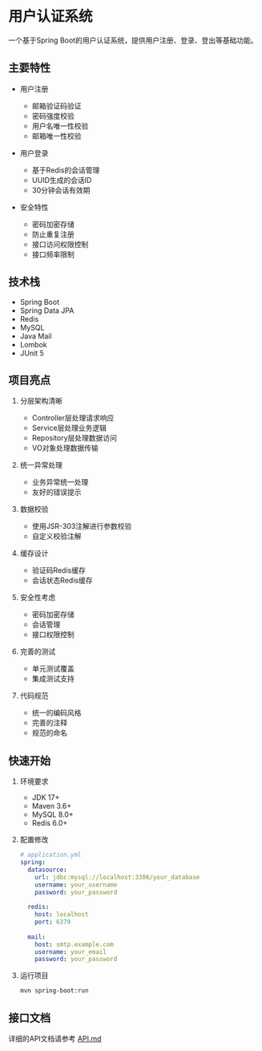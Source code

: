 # 用户认证系统

一个基于Spring Boot的用户认证系统，提供用户注册、登录、登出等基础功能。

## 主要特性

- 用户注册
  - 邮箱验证码验证
  - 密码强度校验
  - 用户名唯一性校验
  - 邮箱唯一性校验
  
- 用户登录
  - 基于Redis的会话管理
  - UUID生成的会话ID
  - 30分钟会话有效期
  
- 安全特性
  - 密码加密存储
  - 防止重复注册
  - 接口访问权限控制
  - 接口频率限制

## 技术栈

- Spring Boot
- Spring Data JPA
- Redis
- MySQL
- Java Mail
- Lombok
- JUnit 5

## 项目亮点

1. 分层架构清晰
   - Controller层处理请求响应
   - Service层处理业务逻辑
   - Repository层处理数据访问
   - VO对象处理数据传输

2. 统一异常处理
   - 业务异常统一处理
   - 友好的错误提示

3. 数据校验
   - 使用JSR-303注解进行参数校验
   - 自定义校验注解
   
4. 缓存设计
   - 验证码Redis缓存
   - 会话状态Redis缓存
   
5. 安全性考虑
   - 密码加密存储
   - 会话管理
   - 接口权限控制

6. 完善的测试
   - 单元测试覆盖
   - 集成测试支持
   
7. 代码规范
   - 统一的编码风格
   - 完善的注释
   - 规范的命名

## 快速开始

1. 环境要求
   - JDK 17+
   - Maven 3.6+
   - MySQL 8.0+
   - Redis 6.0+

2. 配置修改
   ```yaml
   # application.yml
   spring:
     datasource:
       url: jdbc:mysql://localhost:3306/your_database
       username: your_username
       password: your_password
     
     redis:
       host: localhost
       port: 6379
       
     mail:
       host: smtp.example.com
       username: your_email
       password: your_password
   ```

3. 运行项目
   ```bash
   mvn spring-boot:run
   ```

## 接口文档

详细的API文档请参考 [API.md](./API.md) 